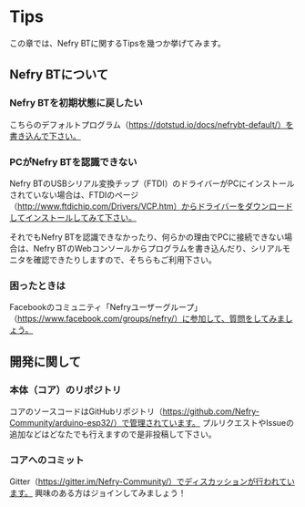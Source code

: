 # Tips

この章では、Nefry BTに関するTipsを幾つか挙げてみます。


## Nefry BTについて

### Nefry BTを初期状態に戻したい

こちらのデフォルトプログラム（https://dotstud.io/docs/nefrybt-default/）を書き込んで下さい。


### PCがNefry BTを認識できない

Nefry BTのUSBシリアル変換チップ（FTDI）のドライバーがPCにインストールされていない場合は、FTDIのページ（http://www.ftdichip.com/Drivers/VCP.htm）からドライバーをダウンロードしてインストールしてみて下さい。

それでもNefry BTを認識できなかったり、何らかの理由でPCに接続できない場合は、Nefry BTのWebコンソールからプログラムを書き込んだり、シリアルモニタを確認できたりしますので、そちらもご利用下さい。


### 困ったときは

Facebookのコミュニティ「Nefryユーザーグループ」（https://www.facebook.com/groups/nefry/）に参加して、質問をしてみましょう。


## 開発に関して

### 本体（コア）のリポジトリ

コアのソースコードはGitHubリポジトリ（https://github.com/Nefry-Community/arduino-esp32/）で管理されています。
プルリクエストやIssueの追加などはどなたでも行えますので是非投稿して下さい。

### コアへのコミット

Gitter（https://gitter.im/Nefry-Community/）でディスカッションが行われています。
興味のある方はジョインしてみましょう！
